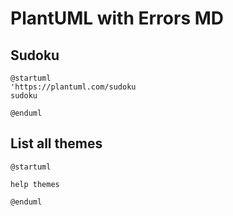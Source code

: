 # PlantUML with Errors MD

## Sudoku

```plantuml
@startuml
'https://plantuml.com/sudoku
sudoku

@enduml
```

## List all themes

```plantuml
@startuml

help themes

@enduml
```